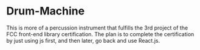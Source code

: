 # Drum-Machine
This is more of a percussion instrument that fulfills the 3rd project of the FCC front-end library certification. 
The plan is to complete the certification by just using js first, and then later, go back and use React.js.
